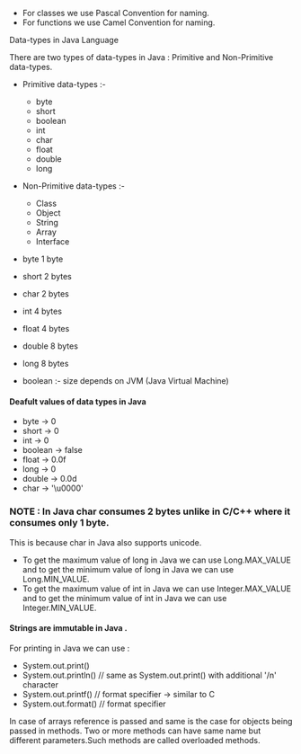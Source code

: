 - For classes we use Pascal Convention for naming.
- For functions we use Camel Convention for naming.

Data-types in Java Language

There are two types of data-types in Java : Primitive and Non-Primitive data-types.

- Primitive data-types :-

  - byte
  - short
  - boolean
  - int
  - char
  - float
  - double
  - long

- Non-Primitive data-types :-

  - Class
  - Object
  - String
  - Array
  - Interface

- byte 1 byte
- short 2 bytes
- char 2 bytes
- int 4 bytes
- float 4 bytes
- double 8 bytes
- long 8 bytes
- boolean :- size depends on JVM (Java Virtual Machine)

#### Deafult values of data types in Java

- byte -> 0
- short -> 0
- int -> 0
- boolean -> false
- float -> 0.0f
- long -> 0
- double -> 0.0d
- char -> '\u0000'

### NOTE : In Java char consumes 2 bytes unlike in C/C++ where it consumes only 1 byte.

This is because char in Java also supports unicode.

- To get the maximum value of long in Java we can use Long.MAX_VALUE and to get the minimum value of long in Java we can use Long.MIN_VALUE.
- To get the maximum value of int in Java we can use Integer.MAX_VALUE and to get the minimum value of int in Java we can use Integer.MIN_VALUE.

#### Strings are immutable in Java .

For printing in Java we can use :

- System.out.print()
- System.out.println() // same as System.out.print() with additional '/n' character
- System.out.printf() // format specifier -> similar to C
- System.out.format() // format specifier

In case of arrays reference is passed and same is the case for objects being passed in methods.
Two or more methods can have same name but different parameters.Such methods are called overloaded methods.
